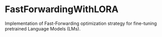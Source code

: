 # FastForwardingWithLORA
Implementation of Fast-Forwarding optimization strategy for fine-tuning pretrained Language Models (LMs).
